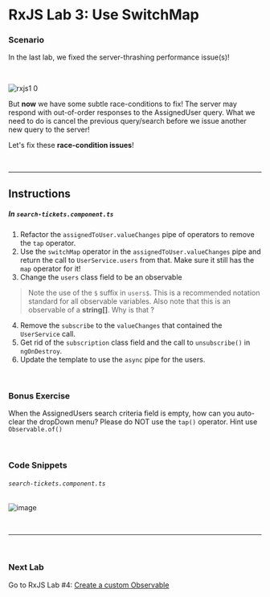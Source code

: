 # RxJS Lab 3: Use SwitchMap

### Scenario

In the last lab, we fixed the server-thrashing performance issue(s)!

<br/>

![rxjs1 0](https://user-images.githubusercontent.com/210413/47622033-f1855c80-dacd-11e8-9ec0-1d26a90b3456.jpg)

But **now** we have some subtle race-conditions to fix!  The server may respond with out-of-order responses to the AssignedUser query. What we need to do is cancel the previous query/search before we issue another new query to the server!

Let's fix these **race-condition issues**!

<br/>

----

## Instructions

##### In `search-tickets.component.ts`


1. Refactor the `assignedToUser.valueChanges` pipe of operators to remove the `tap` operator.
2. Use the `switchMap` operator in the `assignedToUser.valueChanges` pipe and return the call to `UserService.users` from that. Make sure it still has the `map` operator for it!
3. Change the `users` class field to be an observable
  >  Note the use of the `$` suffix in `users$`. This is a recommended notation standard for all observable variables. Also note that this is an observable of a **string[]**. Why is that ?
4. Remove the `subscribe` to the `valueChanges` that contained the `UserService` call.
5. Get rid of the `subscription` class field and the call to `unsubscribe()` in `ngOnDestroy`.
6. Update the template to use the `async` pipe for the users.

<br/>

### Bonus Exercise

When the AssignedUsers search criteria field is empty, how can you auto-clear the dropDown menu? Please do NOT use the `tap()` operator. Hint use `Observable.of()`

<br/>

### Code Snippets

###### `search-tickets.component.ts`

![image](https://user-images.githubusercontent.com/210413/47941339-c29b2c00-debb-11e8-96a3-bdf0b2e0bfad.png)


<br/>

----

<br/>

### Next Lab

Go to RxJS Lab #4: [Create a custom Observable](lab-4.md)
